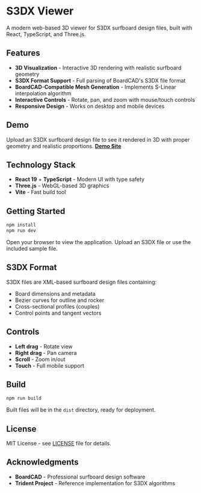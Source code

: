 # S3DX Viewer

A modern web-based 3D viewer for S3DX surfboard design files, built with React, TypeScript, and Three.js.

## Features

- **3D Visualization** - Interactive 3D rendering with realistic surfboard geometry
- **S3DX Format Support** - Full parsing of BoardCAD's S3DX file format
- **BoardCAD-Compatible Mesh Generation** - Implements S-Linear interpolation algorithm
- **Interactive Controls** - Rotate, pan, and zoom with mouse/touch controls
- **Responsive Design** - Works on desktop and mobile devices

## Demo

Upload an S3DX surfboard design file to see it rendered in 3D with proper geometry and realistic proportions.
**[Demo Site](https://s3dx.jfpardy.com)**

## Technology Stack

- **React 19** + **TypeScript** - Modern UI with type safety
- **Three.js** - WebGL-based 3D graphics
- **Vite** - Fast build tool

## Getting Started

```bash
npm install
npm run dev
```

Open your browser to view the application. Upload an S3DX file or use the included sample file.

## S3DX Format

S3DX files are XML-based surfboard design files containing:
- Board dimensions and metadata
- Bezier curves for outline and rocker
- Cross-sectional profiles (couples)
- Control points and tangent vectors

## Controls

- **Left drag** - Rotate view
- **Right drag** - Pan camera  
- **Scroll** - Zoom in/out
- **Touch** - Full mobile support

## Build

```bash
npm run build
```

Built files will be in the `dist` directory, ready for deployment.

## License

MIT License - see [LICENSE](LICENSE) file for details.

## Acknowledgments

- **BoardCAD** - Professional surfboard design software
- **Trident Project** - Reference implementation for S3DX algorithms
